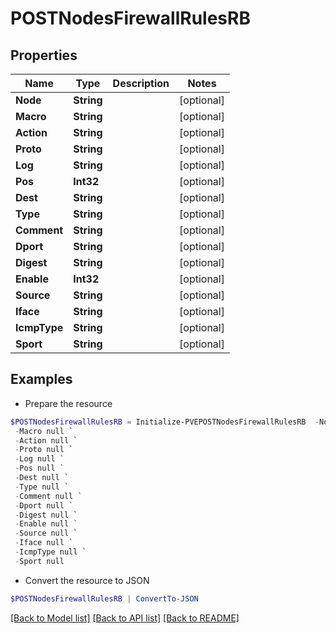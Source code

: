 # POSTNodesFirewallRulesRB
## Properties

Name | Type | Description | Notes
------------ | ------------- | ------------- | -------------
**Node** | **String** |  | [optional] 
**Macro** | **String** |  | [optional] 
**Action** | **String** |  | [optional] 
**Proto** | **String** |  | [optional] 
**Log** | **String** |  | [optional] 
**Pos** | **Int32** |  | [optional] 
**Dest** | **String** |  | [optional] 
**Type** | **String** |  | [optional] 
**Comment** | **String** |  | [optional] 
**Dport** | **String** |  | [optional] 
**Digest** | **String** |  | [optional] 
**Enable** | **Int32** |  | [optional] 
**Source** | **String** |  | [optional] 
**Iface** | **String** |  | [optional] 
**IcmpType** | **String** |  | [optional] 
**Sport** | **String** |  | [optional] 

## Examples

- Prepare the resource
```powershell
$POSTNodesFirewallRulesRB = Initialize-PVEPOSTNodesFirewallRulesRB  -Node null `
 -Macro null `
 -Action null `
 -Proto null `
 -Log null `
 -Pos null `
 -Dest null `
 -Type null `
 -Comment null `
 -Dport null `
 -Digest null `
 -Enable null `
 -Source null `
 -Iface null `
 -IcmpType null `
 -Sport null
```

- Convert the resource to JSON
```powershell
$POSTNodesFirewallRulesRB | ConvertTo-JSON
```

[[Back to Model list]](../README.md#documentation-for-models) [[Back to API list]](../README.md#documentation-for-api-endpoints) [[Back to README]](../README.md)

